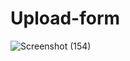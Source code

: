 # Upload-form
![Screenshot (154)](https://user-images.githubusercontent.com/65719188/133894698-a43e7b6a-4d3b-4384-980a-644928c4e8f9.png)
